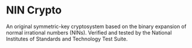 # NIN Crypto
An original symmetric-key cryptosystem based on the binary expansion of normal irrational numbers (NINs). Verified and tested by the National Institutes of Standards and Technology Test Suite.
